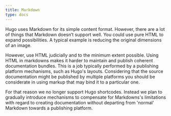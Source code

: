 ```yaml
---
title: Markdown
type: docs
---
```


Hugo uses Markdown for its simple content format. However, there are a lot of things that Markdown 
doesn’t support well. You could use pure HTML to expand possibilities. A typical example is reducing
the original dimensions of an image.

However, use HTML judicially and to the minimum extent possible. Using HTML in markdowns makes it
harder to maintain and publish coherent documentation bundles. This is a job typically performed by
a publishing platform mechanisms, such as Hugo's layouts. Considering that the source documentation
might be published by multiple platforms you should be considerate in using markup that may bind it 
to a particular one.

For that reason we no longer support Hugo shortcodes. Instead we plan to gradually introduce mechanisms 
to compensate for Markdowns's limitations with regard to creating documentation without departing from
'normal' Markdown towards a publishing platform.
